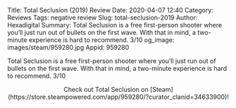Title: Total Seclusion (2019) Review
Date: 2020-04-07 12:40
Category: Reviews
Tags: negative review
Slug: total-seclusion-2019
Author: Hexadigital
Summary: Total Seclusion is a free first-person shooter where you’ll just run out of bullets on the first wave. With that in mind, a two-minute experience is hard to recommend. 3/10
og_image: images/steam/959280.jpg
Appid: 959280

Total Seclusion is a free first-person shooter where you’ll just run out of bullets on the first wave. With that in mind, a two-minute experience is hard to recommend. 3/10

<center>Check out Total Seclusion on [Steam](https://store.steampowered.com/app/959280/?curator_clanid=34633900)!</center>

